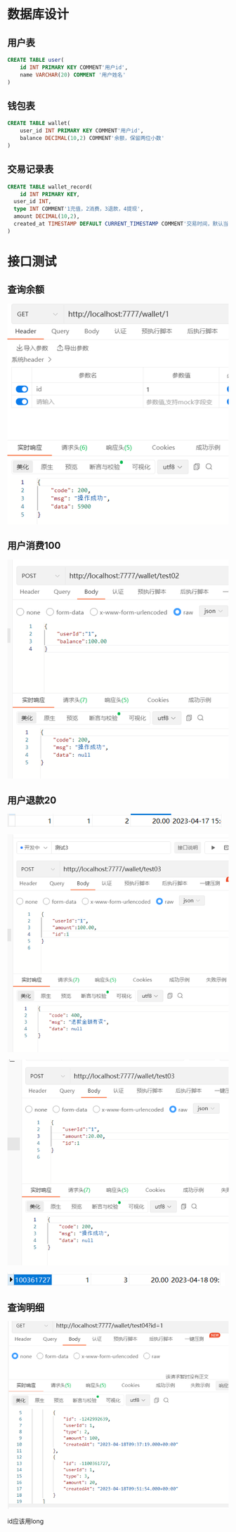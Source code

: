# 数据库设计

## 用户表

~~~sql
CREATE TABLE user(
	id INT PRIMARY KEY COMMENT'用户id',
	name VARCHAR(20) COMMENT '用户姓名'
)
~~~

## 钱包表

~~~sql
CREATE TABLE wallet(
	user_id INT PRIMARY KEY COMMENT'用户id',
	balance DECIMAL(10,2) COMMENT'余额，保留两位小数'
)
~~~

## 交易记录表

~~~sql
CREATE TABLE wallet_record(
	id INT PRIMARY KEY,
  user_id INT,
  type INT COMMENT'1充值，2消费，3退款，4提现',
  amount DECIMAL(10,2),
  created_at TIMESTAMP DEFAULT CURRENT_TIMESTAMP COMMENT'交易时间，默认当前时间'
)
~~~

# 接口测试

## 查询余额

![image-20230418093553450](assets/image-20230418093553450.png)



## 用户消费100

![image-20230418093734739](assets/image-20230418093734739.png)

## 用户退款20



![image-20230418093808426](assets/image-20230418093808426.png)

![image-20230418093946036](assets/image-20230418093946036.png)



![image-20230418094012425](assets/image-20230418094012425.png)

![image-20230418095220307](assets/image-20230418095220307.png)

## 查询明细

![image-20230418095835772](assets/image-20230418095835772.png)

id应该用long
